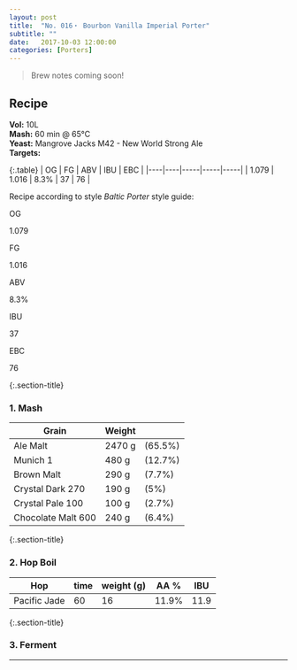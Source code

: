 ```yaml
---
layout: post
title:  "No. 016・ Bourbon Vanilla Imperial Porter"
subtitle: ""
date:   2017-10-03 12:00:00
categories: [Porters]
---
```



>Brew notes coming soon!



## Recipe ##
**Vol:** 10L  
**Mash:** 60 min @ 65°C  
**Yeast:** Mangrove Jacks M42 - New World Strong Ale  
**Targets:**

{:.table}
| OG | FG | ABV | IBU | EBC |
|----|----|-----|-----|-----|
| 1.079 | 1.016 | 8.3% | 37 | 76 |

Recipe according to style *Baltic Porter* style guide:

<div class="cf">
  <p class="stats-label">OG</p>
  <div class="stats" >
    <div class="stats-bar"  style="left: 50%; right:25%;" ></div>
    <div class="marker" style="left: 65.8%;" ><p>1.079</p></div>
  </div>
</div>
<div class="cf">
  <p class="stats-label">FG</p>
  <div class="stats" >
    <div class="stats-bar"  style="left: 13.3%; right:80%;" ></div>
    <div class="marker" style="left: 13.3%;" ><p>1.016</p></div>
  </div>
</div>
<div class="cf">
  <p class="stats-label">ABV</p>
  <div class="stats" >
    <div class="stats-bar"  style="left: 36.7%; right:36.7%;" ></div>
    <div class="marker" style="left: 55.3%;" ><p>8.3%</p></div>
  </div>
</div>
<div class="cf">
  <p class="stats-label">IBU</p>
  <div class="stats" >
    <div class="stats-bar"  style="left: 20%; right:60%;" ></div>
    <div class="marker" style="left: 37%;" ><p>37</p></div>
  </div>
</div>
<div class="cf">
  <p class="stats-label">EBC</p>
  <div class="stats" >
    <div class="stats-bar"  style="left: 41.9%; right:26.1%;" ></div>
    <div class="marker" style="left: 95%;" ><p>76</p></div>
  </div>
</div>


{:.section-title}
### 1. Mash ###

| Grain             | Weight      |         |
|-------------------|-------------|---------|
| Ale Malt | 2470 g      | (65.5%) |
| Munich 1 | 480 g      | (12.7%) |
| Brown Malt | 290 g      | (7.7%) |
| Crystal Dark 270  | 190 g      | (5%) |
| Crystal Pale 100 | 100 g      | (2.7%) |
| Chocolate Malt 600 | 240 g      | (6.4%) |



{:.section-title}
### 2. Hop Boil ###

| Hop | time | weight (g) | AA % | IBU |
|-------|-------|-------|--------|-------|
| Pacific Jade | 60 | 16 | 11.9% | 11.9 |










{:.section-title}
### 3. Ferment  ###

---

